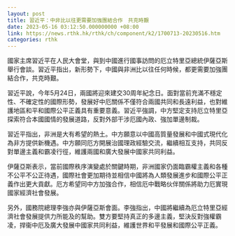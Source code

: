 ```yaml
---
layout: post
title: 習近平：中非比以往更需要加強團結合作　共克時艱
date: 2023-05-16 03:12:50.000000000 +08:00
link: https://news.rthk.hk/rthk/ch/component/k2/1700713-20230516.htm
categories: rthk
---
```


國家主席習近平在人民大會堂，與到中國進行國事訪問的厄立特里亞總統伊薩亞斯舉行會談。習近平指出，新形勢下，中國與非洲比以往任何時候，都更需要加強團結合作，共克時艱。

習近平說，今年5月24日，兩國將迎來建交30周年紀念日。面對當前充滿不穩定性、不確定性的國際形勢，發展好中厄關係不僅符合兩國共同和長遠利益，也對維護地區和平和國際公平正義具有重要意義。習近平強調，中方堅定支持厄立特里亞探索符合本國國情的發展道路，反對外部干涉厄國內政、強加單邊制裁。

習近平指出，非洲是大有希望的熱土。中方願意以中國高質量發展和中國式現代化為非方提供新機遇。中方願同厄方開展治國理政經驗交流，繼續相互支持，共同反對單邊主義和霸凌行徑，維護兩國和廣大發展中國家共同利益。

伊薩亞斯表示，當前國際秩序演變處於關鍵時期，非洲國家仍面臨霸權主義和各種不公平不公正待遇，國際社會更加期待並相信中國將為人類發展進步和國際公平正義作出更大貢獻。厄方希望同中方加強合作，相信厄中戰略伙伴關係將助力厄實現國家經濟社會發展。

另外，國務院總理李強亦與伊薩亞斯會面。李強指出，中國將繼續為厄立特里亞經濟社會發展提供力所能及的幫助。雙方要堅持真正的多邊主義，堅決反對強權霸凌，捍衞中厄及廣大發展中國家共同利益，維護世界和平發展和國際公平正義。
